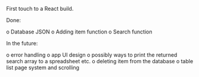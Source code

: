 First touch to a React build.

Done:

o Database JSON
o Adding item function
o Search function


In the future:

o error handling
o app UI design
o possibly ways to print the returned search array to a spreadsheet etc.
o deleting item from the database
o table list page system and scrolling